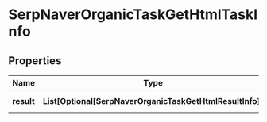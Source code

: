 # SerpNaverOrganicTaskGetHtmlTaskInfo


## Properties

| Name | Type | Description | Notes |
|------------ | ------------- | ------------- | -------------|
**result** | **List[Optional[SerpNaverOrganicTaskGetHtmlResultInfo]]** | array of results |[optional]|